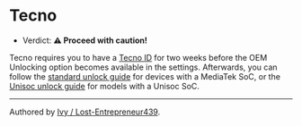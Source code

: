# Tecno 

- Verdict: **⚠️ Proceed with caution!**

Tecno requires you to have a [Tecno ID][Tecno ID] for two weeks before the OEM Unlocking option becomes available in the settings. Afterwards, you can follow the [standard unlock guide](/misc/generic-unlock.md) for devices with a MediaTek SoC, or the [Unisoc unlock guide][Unisoc Unlock] for models with a Unisoc SoC.
***
Authored by [Ivy / Lost-Entrepreneur439](https://github.com/Lost-Entrepreneur439).<br/>

[Unisoc Unlock]:https://www.hovatek.com/forum/thread-32287.html
[Tecno ID]:https://xdaforums.com/t/guide-rooting-tecno-spark-20-kj5n-twrp-custom-recovery.4667636/
